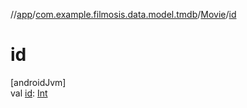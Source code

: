 //[app](../../../index.md)/[com.example.filmosis.data.model.tmdb](../index.md)/[Movie](index.md)/[id](id.md)

# id

[androidJvm]\
val [id](id.md): [Int](https://kotlinlang.org/api/latest/jvm/stdlib/kotlin/-int/index.html)

